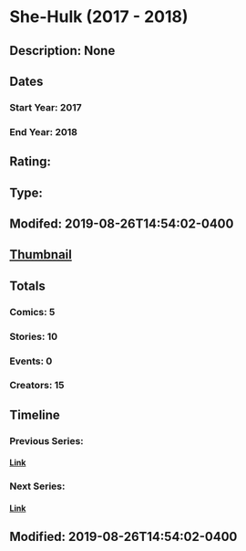 # She-Hulk (2017 - 2018)
## Description: None
## Dates
### Start Year: 2017
### End Year: 2018
## Rating: 
## Type: 
## Modifed: 2019-08-26T14:54:02-0400
## [Thumbnail](http://i.annihil.us/u/prod/marvel/i/mg/4/80/5a9727857d8b6.jpg)
## Totals
### Comics: 5
### Stories: 10
### Events: 0
### Creators: 15
## Timeline
### Previous Series: 
#### [Link]()
### Next Series: 
#### [Link]()
## Modified: 2019-08-26T14:54:02-0400